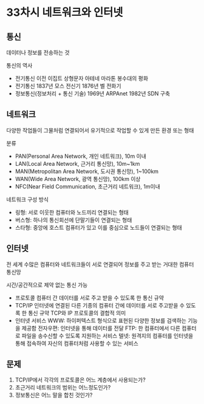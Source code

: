 # **33차시 네트워크와 인터넷**

## 통신

데이터나 정보를 전송하는 것

통신의 역사

- 전기통신 이전
  이집트 상형문자
  아테네 마라톤
  봉수대의 평화
- 전기통신
  1837년 모스 전신기
  1876년 벨 전화기
- 정보통신(정보처리 + 통신 기술)
  1969년 ARPAnet
  1982년 SDN 구축

## 네트워크

다양한 작업들이 그물처럼 연결되어서 유기적으로 작업할 수 있게 만든 환경 또는 형태

분류

- PAN(Personal Area Network, 개인 네트워크), 10m 이내
- LAN(Local Area Network, 근거리 통신망), 10m~1km
- MAN(Metropolitan Area Network, 도시권 통신망), 1~100km
- WAN(Wide Area Network, 광역 통신망), 100km 이상
- NFC(Near Field Communication, 초근거리 네트워크), 1m이내

네트워크 구성 방식

- 링형: 서로 이웃한 컴퓨터와 노드끼리 연결되는 형태
- 버스형: 하나의 통신회선에 단말기들이 연결되는 형태
- 스타형: 중앙에 호스트 컴퓨터가 있고 이를 중심으로 노드들이 연결되는 형태

## 인터넷

전 세계 수많은 컴퓨터와 네트워크들이 서로 연결되어 정보를 주고 받는 거대한 컴퓨터 통신망

시간/공간적으로 제약 없는 통신 가능

- 프로토콜
  컴퓨터 간 데이터를 서로 주고 받을 수 있도록 한 통신 규약
- TCP/IP
  인터넷에 연결된 다른 기종의 컴퓨터 간에 데이터를 서로 주고받을 수 있도록 한 통신 규약
  TCP와 IP 프로토콜의 결합적 의미
- 인터넷 서비스
  WWW: 하이퍼텍스트 형식으로 표현된 다양한 정보를 검색하는 기능을 제공함
  전자우편: 인터넷을 통해 데이터를 전달
  FTP: 한 컴퓨터에서 다른 컴퓨터로 파일을 송수신할 수 있도록 지원하는 서비스
  텔넷: 원격지의 컴퓨터를 인터넷을 통해 접속하여 자신의 컴퓨터처럼 사용할 수 있는 서비스

## 문제

1. TCP/IP에서 각각의 프로토콜은 어느 계층에서 사용되는가?
2. 초근거리 네트워크의 범위는 어느정도인가?
3. 정보통신은 어느 말을 합친 것인가?
